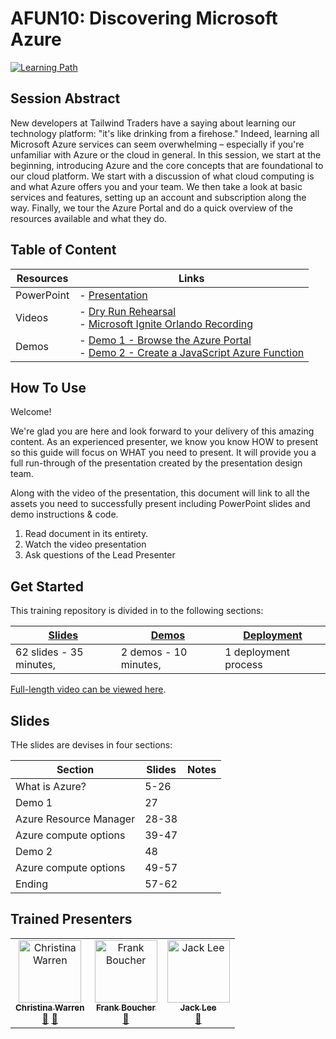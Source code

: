 # AFUN10: Discovering Microsoft Azure

 [![Learning Path](https://img.shields.io/badge/Learning%20Path-AFUN-fe5e00?logo=microsoft)](https://github.com/microsoft/ignite-learning-paths-training-afun)
 
## Session Abstract

New developers at Tailwind Traders have a saying about learning our technology platform: "it's like drinking from a firehose." Indeed, learning all Microsoft Azure services can seem overwhelming – especially if you're unfamiliar with Azure or the cloud in general. In this session, we start at the beginning, introducing Azure and the core concepts that are foundational to our cloud platform. We start with a discussion of what cloud computing is and what Azure offers you and your team. We then take a look at basic services and features, setting up an account and subscription along the way. Finally, we tour the Azure Portal and do a quick overview of the resources available and what they do.


## Table of Content

| Resources         | Links                            |
|-------------------|----------------------------------|
| PowerPoint        | - [Presentation](presentations.md) |
| Videos            | - [Dry Run Rehearsal](https://globaleventcdn.blob.core.windows.net/assets/afun/afun10/AFUN10-dry-run.mp4) <br/>- [Microsoft Ignite Orlando Recording](https://myignite.techcommunity.microsoft.com/sessions/83201) |
| Demos             | - [Demo 1 -  Browse the Azure Portal](demos.md#demo-1---browse-the-azure-portal)            <br/>- [Demo 2 - Create a JavaScript Azure Function](demos.md#demo-2---create-a-vm-in-the-portal-and-in-the-cloud-shell)


## How To Use

Welcome! 

We're glad you are here and look forward to your delivery of this amazing content. As an experienced presenter, we know you know HOW to present so this guide will focus on WHAT you need to present. It will provide you a full run-through of the presentation created by the presentation design team. 

Along with the video of the presentation, this document will link to all the assets you need to successfully present including PowerPoint slides and demo instructions &
code.

1.  Read document in its entirety.
2.  Watch the video presentation
3.  Ask questions of the Lead Presenter


## Get Started

This training repository is divided in to the following sections:

| [Slides](#slides) | [Demos](demos.md) | [Deployment](deployment.md) | 
|-------------------|---------------------------|--------------------------------------
| 62 slides - 35 minutes, | 2 demos - 10 minutes, | 1 deployment process

 [Full-length video can be viewed here](https://myignite.techcommunity.microsoft.com/sessions/83201).

## Slides

THe slides are devises in four sections:

 Section                    | Slides        | Notes
----------------------------|---------------|------
What is Azure?              | 5-26          | 
Demo 1                      | 27            | 
Azure Resource Manager​      | 28-38         |
Azure compute options       | 39-47         |
Demo 2                      | 48            | 
Azure compute options       | 49-57         |
Ending                      | 57-62         |


## Trained Presenters

<!-- ALL-CONTRIBUTORS-LIST:START - Do not remove or modify this section -->
<!-- prettier-ignore -->

<table>
<tr>
    <td align="center"><a href="http://www.christina.is">
        <img src="https://avatars2.githubusercontent.com/u/110683?s=460&v=4" width="100px;" alt="Christina Warren"/><br />
        <sub><b>Christina Warren</b></sub></a><br />
            <a href="https://github.com/microsoft/ignite-learning-paths-training-afun/commits?author=filmgirl" title="talk">📢</a>
            <a href="https://github.com/microsoft/ignite-learning-paths-training-afun/commits?author=filmgirl" title="Documentation">📖</a> 
    </td>
    <td align="center"><a href="http://cloud5mins.com/">
        <img src="https://avatars2.githubusercontent.com/u/2404846?s=460&v=4" width="100px;" alt="Frank Boucher"/><br />
        <sub><b>Frank Boucher</b></sub></a><br />
            <a href="https://github.com/microsoft/ignite-learning-paths-training-afun/commits?author=fboucher" title="Documentation">📖</a> 
    </td>
     <td align="center"><a href="https://twitter.com/jlee_consulting">
        <img src="https://avatars0.githubusercontent.com/u/36266460?s=460&v=4" width="100px;" alt="Jack Lee"/><br />
        <sub><b>Jack Lee</b></sub></a><br />
            <a href="https://github.com/microsoft/ignite-learning-paths-training-afun/commits?author=jlee-consulting" title="talk">📢</a> 
    </td>
</tr></table>

<!-- ALL-CONTRIBUTORS-LIST:END -->
